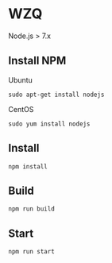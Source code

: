 # WZQ

Node.js > 7.x

## Install NPM

Ubuntu
```
sudo apt-get install nodejs
```

CentOS
```
sudo yum install nodejs
```

## Install
```
npm install
```

## Build
```
npm run build
```

## Start
```
npm run start
```
